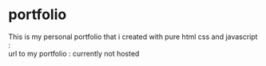 # portfolio
This is my personal portfolio that i created with pure html css and javascript :<br />
url to my portfolio : currently not hosted<br />
